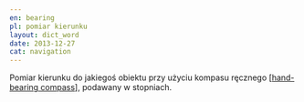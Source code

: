 ```yaml
---
en: bearing
pl: pomiar kierunku
layout: dict_word
date: 2013-12-27
cat: navigation
---
```


Pomiar kierunku do jakiegoś obiektu przy użyciu kompasu ręcznego [[hand-bearing compass](/dict/h/hand-bearing-compass/)], podawany w stopniach. 

<!-- TODO: 3 point bearing -->
<!-- TODO: wariacja, dewiacja -->

